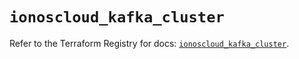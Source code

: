 # `ionoscloud_kafka_cluster`

Refer to the Terraform Registry for docs: [`ionoscloud_kafka_cluster`](https://registry.terraform.io/providers/ionos-cloud/ionoscloud/6.7.17/docs/resources/kafka_cluster).

